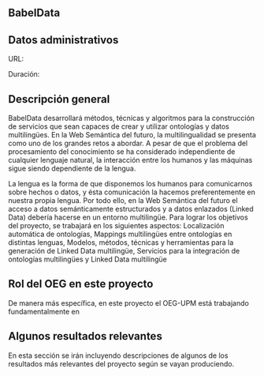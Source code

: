 ## BabelData

## Datos administrativos
URL:

Duración: 



## Descripción general

BabelData desarrollará métodos, técnicas y algoritmos para la construcción de servicios que sean capaces de crear y utilizar ontologías y datos multilingües. En la Web Semántica del futuro, la multilingualidad se presenta como uno de los grandes retos a abordar. A pesar de que el problema del procesamiento del conocimiento se ha considerado independiente de cualquier lenguaje natural, la interacción entre los humanos y las máquinas sigue siendo dependiente de la lengua. 

La lengua es la forma de que disponemos los humanos para comunicarnos sobre hechos o datos, y ésta comunicación la hacemos preferentemente en nuestra propia lengua. Por todo ello, en la Web Semántica del futuro el acceso a datos semánticamente estructurados y a datos enlazados (Linked Data) debería hacerse en un entorno multilingüe. Para lograr los objetivos del proyecto, se trabajará en los siguientes aspectos: Localización automática de ontologías, Mappings multilingües entre ontologías en distintas lenguas, Modelos, métodos, técnicas y herramientas para la generación de Linked Data multilingüe, Servicios para la integración de ontologías multilingües y Linked Data multilingüe



## Rol del OEG en este proyecto

De manera más específica, en este proyecto el OEG-UPM está trabajando fundamentalmente en 

## Algunos resultados relevantes
En esta sección se irán incluyendo descripciones de algunos de los resultados más relevantes del proyecto según se vayan produciendo.